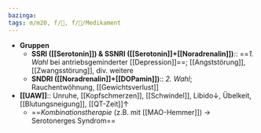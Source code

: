 ```yaml
---
bazinga: 
tags: m/m20, f/💭, f/💊/Medikament
---
```

- **Gruppen**
	- **SSRI ([[Serotonin]]) & SSNRI ([[Serotonin]]+[[Noradrenalin]])**:: ==*1. Wahl* bei antriebsgeminderter [[Depression]]==; [[Angststörung]], [[Zwangsstörung]], div. weitere
	- **SNDRI ([[Noradrenalin]]+[[DOPamin]])**:: *2. Wahl*; Rauchentwöhnung, [[Gewichtsverlust]]
- **[[UAW]]**:: Unruhe, [[Kopfschmerzen]], [[Schwindel]], Libido↓, Übelkeit, [[Blutungsneigung]], [[QT-Zeit]]↑
	- ==*Kombinationstherapie* (z.B. mit [[MAO-Hemmer]]) → Serotonerges Syndrom==